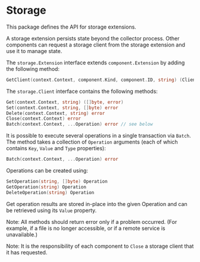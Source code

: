 # Storage

This package defines the API for storage extensions.

A storage extension persists state beyond the collector process. Other components can request a storage client from the storage extension and use it to manage state.

The `storage.Extension` interface extends `component.Extension` by adding the following method:

```go
GetClient(context.Context, component.Kind, component.ID, string) (Client, error)
```

The `storage.Client` interface contains the following methods:

```go
Get(context.Context, string) ([]byte, error)
Set(context.Context, string, []byte) error
Delete(context.Context, string) error
Close(context.Context) error
Batch(context.Context, ...Operation) error // see below
```

It is possible to execute several operations in a single transaction via `Batch`. The method takes a collection of
`Operation` arguments (each of which contains `Key`, `Value` and `Type` properties):

```go
Batch(context.Context, ...Operation) error
```

Operations can be created using:

```go
SetOperation(string, []byte) Operation
GetOperation(string) Operation
DeleteOperation(string) Operation
```

Get operation results are stored in-place into the given Operation and can be retrieved using its `Value` property.

Note: All methods should return error only if a problem occurred. (For example, if a file is no longer accessible, or if a remote service is unavailable.)

Note: It is the responsibility of each component to `Close` a storage client that it has requested.
